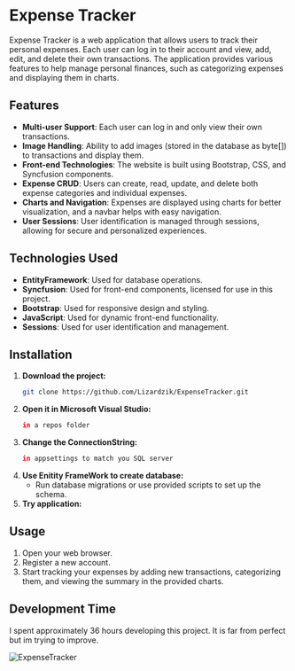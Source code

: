 
# Expense Tracker

Expense Tracker is a web application that allows users to track their personal expenses. Each user can log in to their account and view, add, edit, and delete their own transactions. The application provides various features to help manage personal finances, such as categorizing expenses and displaying them in charts.

## Features

- **Multi-user Support**: Each user can log in and only view their own transactions.
- **Image Handling**: Ability to add images (stored in the database as byte[]) to transactions and display them.
- **Front-end Technologies**: The website is built using Bootstrap, CSS, and Syncfusion components.
- **Expense CRUD**: Users can create, read, update, and delete both expense categories and individual expenses.
- **Charts and Navigation**: Expenses are displayed using charts for better visualization, and a navbar helps with easy navigation.
- **User Sessions**: User identification is managed through sessions, allowing for secure and personalized experiences.

## Technologies Used

- **EntityFramework**: Used for database operations.
- **Syncfusion**: Used for front-end components, licensed for use in this project.
- **Bootstrap**: Used for responsive design and styling.
- **JavaScript**: Used for dynamic front-end functionality.
- **Sessions**: Used for user identification and management.
## Installation

1. **Download the project:**
    ```bash
    git clone https://github.com/Lizardzik/ExpenseTracker.git
    ```
2. **Open it in Microsoft Visual Studio:**
    ```bash
    in a repos folder
    ```
3. **Change the ConnectionString:**
    ```bash
   in appsettings to match you SQL server
    ```
4. **Use Enitity FrameWork to create database:**
    - Run database migrations or use provided scripts to set up the schema.
5. **Try application:**

## Usage

1. Open your web browser.
2. Register a new account.
3. Start tracking your expenses by adding new transactions, categorizing them, and viewing the summary in the provided charts.

## Development Time

I spent approximately 36 hours developing this project. It is far from perfect but im trying to improve.

![ExpenseTracker](https://github.com/Lizardzik/ExpenseTracker/assets/171255022/70b0ed3c-e47e-43f8-b4c4-ce4f4e1714a8)
